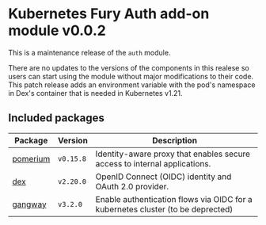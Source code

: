 # Kubernetes Fury Auth add-on module v0.0.2

This is a maintenance release of the `auth` module.

There are no updates to the versions of the components in this realese so users can start using the module without major modifications to their code. This patch release adds an environment variable with the pod's namespace in Dex's container that is needed in Kubernetes v1.21.

## Included packages

| Package                      | Version   | Description                                                                     |
| ---------------------------- | --------- | ------------------------------------------------------------------------------- |
| [pomerium](katalog/pomerium) | `v0.15.8` | Identity-aware proxy that enables secure access to internal applications.       |
| [dex](katalog/dex)           | `v2.20.0` | OpenID Connect (OIDC) identity and OAuth 2.0 provider.                          |
| [gangway](katalog/gangway)   | `v3.2.0`  | Enable authentication flows via OIDC for a kubernetes cluster (to be deprected) |
